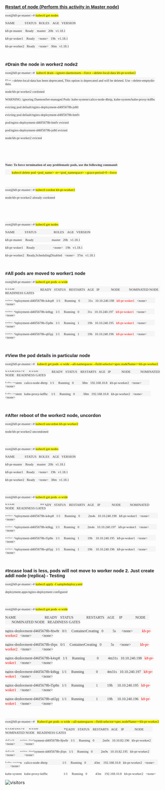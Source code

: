 <p><span style="font-size:11pt"><span style="font-family:Calibri,sans-serif"><strong><u>Restart of node (Perform this activity in Master node)</u></strong></span></span></p>

<p><span style="background-color:whitesmoke"><span style="font-size:11pt"><span style="background-color:whitesmoke"><span style="font-family:Calibri,sans-serif"><span style="font-size:8.0pt"><span style="font-family:Consolas"><span style="color:#333333">root@k8-pr-master:~# <span style="background-color:yellow">kubectl get nodes</span></span></span></span></span></span></span></span></p>

<p><span style="background-color:whitesmoke"><span style="font-size:11pt"><span style="background-color:whitesmoke"><span style="font-family:Calibri,sans-serif"><span style="font-size:8.0pt"><span style="font-family:Consolas"><span style="color:#333333">NAME&nbsp;&nbsp;&nbsp;&nbsp;&nbsp;&nbsp;&nbsp;&nbsp;&nbsp;&nbsp;&nbsp; STATUS&nbsp;&nbsp; ROLES&nbsp;&nbsp;&nbsp; AGE&nbsp;&nbsp; VERSION</span></span></span></span></span></span></span></p>

<p><span style="background-color:whitesmoke"><span style="font-size:11pt"><span style="background-color:whitesmoke"><span style="font-family:Calibri,sans-serif"><span style="font-size:8.0pt"><span style="font-family:Consolas"><span style="color:#333333">k8-pr-master&nbsp;&nbsp;&nbsp; Ready&nbsp;&nbsp;&nbsp; master&nbsp;&nbsp; 20h&nbsp;&nbsp; v1.18.1</span></span></span></span></span></span></span></p>

<p><span style="background-color:whitesmoke"><span style="font-size:11pt"><span style="background-color:whitesmoke"><span style="font-family:Calibri,sans-serif"><span style="font-size:8.0pt"><span style="font-family:Consolas"><span style="color:#333333">k8-pr-woker1&nbsp;&nbsp;&nbsp; Ready&nbsp;&nbsp;&nbsp; &lt;none&gt;&nbsp;&nbsp; 19h&nbsp;&nbsp; v1.18.1</span></span></span></span></span></span></span></p>

<p><span style="background-color:whitesmoke"><span style="font-size:11pt"><span style="background-color:whitesmoke"><span style="font-family:Calibri,sans-serif"><span style="font-size:8.0pt"><span style="font-family:Consolas"><span style="color:#333333">kb-pr-worker2&nbsp;&nbsp; Ready&nbsp;&nbsp;&nbsp; &lt;none&gt;&nbsp;&nbsp; 36m&nbsp;&nbsp; v1.18.1</span></span></span></span></span></span></span></p>

<p>&nbsp;</p>

<p><strong><span style="font-size:11pt"><span style="font-family:Calibri,sans-serif">#Drain the node in worker2 node2</span></span></strong></p>

<p><span style="background-color:whitesmoke"><span style="font-size:11pt"><span style="background-color:whitesmoke"><span style="font-family:Calibri,sans-serif"><span style="font-size:8.0pt"><span style="font-family:Consolas"><span style="color:#333333">root@k8-pr-master:~#&nbsp; <span style="background-color:yellow">kubectl drain --ignore-daemonsets --force --delete-local-data kb-pr-worker2</span></span></span></span></span></span></span></span></p>

<p><span style="background-color:whitesmoke"><span style="font-size:11pt"><span style="background-color:whitesmoke"><span style="font-family:Calibri,sans-serif"><span style="font-size:8.0pt"><span style="font-family:Consolas"><span style="color:#333333">Flag --delete-local-data has been deprecated, This option is deprecated and will be deleted. Use --delete-emptydir-data.</span></span></span></span></span></span></span></p>

<p><span style="background-color:whitesmoke"><span style="font-size:11pt"><span style="background-color:whitesmoke"><span style="font-family:Calibri,sans-serif"><span style="font-size:8.0pt"><span style="font-family:Consolas"><span style="color:#333333">node/kb-pr-worker2 cordoned</span></span></span></span></span></span></span></p>

<p><span style="background-color:whitesmoke"><span style="font-size:11pt"><span style="background-color:whitesmoke"><span style="font-family:Calibri,sans-serif"><span style="font-size:8.0pt"><span style="font-family:Consolas"><span style="color:#333333">WARNING: ignoring DaemonSet-managed Pods: kube-system/calico-node-4hrtp, kube-system/kube-proxy-kdfhc</span></span></span></span></span></span></span></p>

<p><span style="background-color:whitesmoke"><span style="font-size:11pt"><span style="background-color:whitesmoke"><span style="font-family:Calibri,sans-serif"><span style="font-size:8.0pt"><span style="font-family:Consolas"><span style="color:#333333">evicting pod default/nginx-deployment-d46f5678b-js8tl</span></span></span></span></span></span></span></p>

<p><span style="background-color:whitesmoke"><span style="font-size:11pt"><span style="background-color:whitesmoke"><span style="font-family:Calibri,sans-serif"><span style="font-size:8.0pt"><span style="font-family:Consolas"><span style="color:#333333">evicting pod default/nginx-deployment-d46f5678b-hntfv</span></span></span></span></span></span></span></p>

<p><span style="background-color:whitesmoke"><span style="font-size:11pt"><span style="background-color:whitesmoke"><span style="font-family:Calibri,sans-serif"><span style="font-size:8.0pt"><span style="font-family:Consolas"><span style="color:#333333">pod/nginx-deployment-d46f5678b-hntfv evicted</span></span></span></span></span></span></span></p>

<p><span style="background-color:whitesmoke"><span style="font-size:11pt"><span style="background-color:whitesmoke"><span style="font-family:Calibri,sans-serif"><span style="font-size:8.0pt"><span style="font-family:Consolas"><span style="color:#333333">pod/nginx-deployment-d46f5678b-js8tl evicted</span></span></span></span></span></span></span></p>

<p><span style="background-color:whitesmoke"><span style="font-size:11pt"><span style="background-color:whitesmoke"><span style="font-family:Calibri,sans-serif"><span style="font-size:8.0pt"><span style="font-family:Consolas"><span style="color:#333333">node/kb-pr-worker2 evicted</span></span></span></span></span></span></span></p>

<p>&nbsp;</p>

<p>&nbsp;</p>

<p><strong><span style="background-color:whitesmoke"><span style="font-size:11pt"><span style="background-color:whitesmoke"><span style="font-family:Calibri,sans-serif"><span style="font-size:8.0pt"><span style="font-family:Consolas"><span style="color:#333333">Note: To force termination of any problematic pods, use the following command:</span></span></span></span></span></span></span></strong></p>

<p><span style="background-color:whitesmoke"><span style="font-size:11pt"><span style="background-color:whitesmoke"><span style="font-family:Calibri,sans-serif"><span style="font-size:8.0pt"><span style="font-family:Consolas"><span style="color:#333333">&nbsp;&nbsp; &nbsp;&nbsp;&nbsp; &nbsp;<span style="background-color:yellow">kubectl delete pod &lt;pod_name&gt; -n=&lt;pod_namespace&gt; --grace-period=0 --force</span></span></span></span></span></span></span></span></p>

<p>&nbsp;</p>

<p><span style="background-color:whitesmoke"><span style="font-size:11pt"><span style="background-color:whitesmoke"><span style="font-family:Calibri,sans-serif"><span style="font-size:8.0pt"><span style="font-family:Consolas"><span style="color:#333333">root@k8-pr-master:~# <span style="background-color:yellow">kubectl cordon kb-pr-worker2</span></span></span></span></span></span></span></span></p>

<p><span style="background-color:whitesmoke"><span style="font-size:11pt"><span style="background-color:whitesmoke"><span style="font-family:Calibri,sans-serif"><span style="font-size:8.0pt"><span style="font-family:Consolas"><span style="color:#333333">node/kb-pr-worker2 already cordoned</span></span></span></span></span></span></span></p>

<p>&nbsp;</p>

<p>&nbsp;</p>

<p><span style="background-color:whitesmoke"><span style="font-size:11pt"><span style="background-color:whitesmoke"><span style="font-family:Calibri,sans-serif"><span style="font-size:8.0pt"><span style="font-family:Consolas"><span style="color:#333333">root@k8-pr-master:~# <span style="background-color:yellow">kubectl get nodes</span></span></span></span></span></span></span></span></p>

<p><span style="background-color:whitesmoke"><span style="font-size:11pt"><span style="background-color:whitesmoke"><span style="font-family:Calibri,sans-serif"><span style="font-size:8.0pt"><span style="font-family:Consolas"><span style="color:#333333">NAME&nbsp;&nbsp;&nbsp;&nbsp;&nbsp;&nbsp;&nbsp;&nbsp;&nbsp;&nbsp;&nbsp; STATUS&nbsp;&nbsp;&nbsp;&nbsp;&nbsp;&nbsp;&nbsp;&nbsp;&nbsp;&nbsp;&nbsp;&nbsp;&nbsp;&nbsp;&nbsp;&nbsp;&nbsp;&nbsp;&nbsp;&nbsp; ROLES&nbsp;&nbsp;&nbsp; AGE&nbsp;&nbsp; VERSION</span></span></span></span></span></span></span></p>

<p><span style="background-color:whitesmoke"><span style="font-size:11pt"><span style="background-color:whitesmoke"><span style="font-family:Calibri,sans-serif"><span style="font-size:8.0pt"><span style="font-family:Consolas"><span style="color:#333333">k8-pr-master&nbsp;&nbsp;&nbsp; Ready&nbsp;&nbsp;&nbsp;&nbsp;&nbsp;&nbsp;&nbsp;&nbsp;&nbsp;&nbsp;&nbsp;&nbsp;&nbsp;&nbsp;&nbsp;&nbsp;&nbsp;&nbsp;&nbsp;&nbsp;&nbsp; master&nbsp;&nbsp; 20h&nbsp;&nbsp; v1.18.1</span></span></span></span></span></span></span></p>

<p><span style="background-color:whitesmoke"><span style="font-size:11pt"><span style="background-color:whitesmoke"><span style="font-family:Calibri,sans-serif"><span style="font-size:8.0pt"><span style="font-family:Consolas"><span style="color:#333333">k8-pr-woker1&nbsp;&nbsp;&nbsp; Ready&nbsp;&nbsp;&nbsp;&nbsp;&nbsp;&nbsp;&nbsp;&nbsp;&nbsp;&nbsp;&nbsp;&nbsp;&nbsp;&nbsp;&nbsp;&nbsp;&nbsp;&nbsp;&nbsp;&nbsp;&nbsp; &lt;none&gt;&nbsp;&nbsp; 19h&nbsp;&nbsp; v1.18.1</span></span></span></span></span></span></span></p>

<p><span style="background-color:whitesmoke"><span style="font-size:11pt"><span style="background-color:whitesmoke"><span style="font-family:Calibri,sans-serif"><span style="font-size:8.0pt"><span style="font-family:Consolas"><span style="color:#333333">kb-pr-worker2&nbsp;&nbsp; Ready,SchedulingDisabled&nbsp;&nbsp; &lt;none&gt;&nbsp;&nbsp; 37m&nbsp;&nbsp; v1.18.1</span></span></span></span></span></span></span></p>

<p>&nbsp;</p>

<p><strong><span style="font-size:11pt"><span style="font-family:Calibri,sans-serif">#All pods are moved to worker1 node</span></span></strong></p>

<p><span style="background-color:whitesmoke"><span style="font-size:11pt"><span style="background-color:whitesmoke"><span style="font-family:Calibri,sans-serif"><span style="font-size:8.0pt"><span style="font-family:Consolas"><span style="color:#333333">root@k8-pr-master:~# <span style="background-color:yellow">kubectl get pods -o wide</span></span></span></span></span></span></span></span></p>

<p><span style="background-color:whitesmoke"><span style="font-size:11pt"><span style="background-color:whitesmoke"><span style="font-family:Calibri,sans-serif"><span style="font-size:8.0pt"><span style="font-family:Consolas"><span style="color:#333333">NAME&nbsp;&nbsp;&nbsp;&nbsp;&nbsp;&nbsp;&nbsp;&nbsp;&nbsp;&nbsp;&nbsp;&nbsp;&nbsp;&nbsp;&nbsp;&nbsp;&nbsp;&nbsp;&nbsp;&nbsp;&nbsp;&nbsp;&nbsp;&nbsp;&nbsp;&nbsp;&nbsp;&nbsp;&nbsp;&nbsp; READY&nbsp;&nbsp; STATUS&nbsp;&nbsp;&nbsp; RESTARTS&nbsp;&nbsp; AGE&nbsp;&nbsp; IP&nbsp;&nbsp;&nbsp;&nbsp;&nbsp;&nbsp;&nbsp;&nbsp;&nbsp;&nbsp;&nbsp;&nbsp;&nbsp; NODE&nbsp;&nbsp;&nbsp;&nbsp;&nbsp;&nbsp;&nbsp;&nbsp;&nbsp;&nbsp; NOMINATED NODE&nbsp;&nbsp; READINESS GATES</span></span></span></span></span></span></span></p>

<p><span style="background-color:whitesmoke"><span style="font-size:11pt"><span style="background-color:whitesmoke"><span style="font-family:Calibri,sans-serif"><span style="font-size:8.0pt"><span style="font-family:Consolas"><span style="color:#333333">nginx-deployment-d46f5678b-k4xp8&nbsp;&nbsp; 1/1&nbsp;&nbsp;&nbsp;&nbsp; Running&nbsp;&nbsp; 0&nbsp;&nbsp;&nbsp;&nbsp;&nbsp;&nbsp;&nbsp;&nbsp;&nbsp; 31s&nbsp;&nbsp; 10.10.240.198&nbsp;&nbsp; </span></span></span><span style="font-size:8.0pt"><span style="font-family:Consolas"><span style="color:red">k8-pr-woker1&nbsp;&nbsp; </span></span></span><span style="font-size:8.0pt"><span style="font-family:Consolas"><span style="color:#333333">&lt;none&gt;&nbsp;&nbsp;&nbsp;&nbsp;&nbsp;&nbsp;&nbsp;&nbsp;&nbsp;&nbsp; &lt;none&gt;</span></span></span></span></span></span></span></p>

<p><span style="background-color:whitesmoke"><span style="font-size:11pt"><span style="background-color:whitesmoke"><span style="font-family:Calibri,sans-serif"><span style="font-size:8.0pt"><span style="font-family:Consolas"><span style="color:#333333">nginx-deployment-d46f5678b-kt8qg&nbsp;&nbsp; 1/1&nbsp;&nbsp;&nbsp;&nbsp; Running&nbsp;&nbsp; 0&nbsp;&nbsp;&nbsp;&nbsp;&nbsp;&nbsp;&nbsp;&nbsp;&nbsp; 31s&nbsp;&nbsp; 10.10.240.197&nbsp;&nbsp; </span></span></span><span style="font-size:8.0pt"><span style="font-family:Consolas"><span style="color:red">k8-pr-woker1&nbsp;&nbsp; </span></span></span><span style="font-size:8.0pt"><span style="font-family:Consolas"><span style="color:#333333">&lt;none&gt;&nbsp;&nbsp;&nbsp;&nbsp;&nbsp;&nbsp;&nbsp;&nbsp;&nbsp;&nbsp; &lt;none&gt;</span></span></span></span></span></span></span></p>

<p><span style="background-color:whitesmoke"><span style="font-size:11pt"><span style="background-color:whitesmoke"><span style="font-family:Calibri,sans-serif"><span style="font-size:8.0pt"><span style="font-family:Consolas"><span style="color:#333333">nginx-deployment-d46f5678b-l5p8n&nbsp;&nbsp; 1/1&nbsp;&nbsp;&nbsp;&nbsp; Running&nbsp;&nbsp; 1&nbsp;&nbsp;&nbsp;&nbsp;&nbsp;&nbsp;&nbsp;&nbsp;&nbsp; 19h&nbsp;&nbsp; 10.10.240.195&nbsp;&nbsp; </span></span></span><span style="font-size:8.0pt"><span style="font-family:Consolas"><span style="color:red">k8-pr-woker1&nbsp;&nbsp; </span></span></span><span style="font-size:8.0pt"><span style="font-family:Consolas"><span style="color:#333333">&lt;none&gt;&nbsp;&nbsp;&nbsp;&nbsp;&nbsp;&nbsp;&nbsp;&nbsp;&nbsp;&nbsp; &lt;none&gt;</span></span></span></span></span></span></span></p>

<p><span style="background-color:whitesmoke"><span style="font-size:11pt"><span style="background-color:whitesmoke"><span style="font-family:Calibri,sans-serif"><span style="font-size:8.0pt"><span style="font-family:Consolas"><span style="color:#333333">nginx-deployment-d46f5678b-q65pj&nbsp;&nbsp; 1/1&nbsp;&nbsp;&nbsp;&nbsp; Running&nbsp;&nbsp; 1&nbsp;&nbsp;&nbsp;&nbsp;&nbsp;&nbsp;&nbsp;&nbsp;&nbsp; 19h&nbsp;&nbsp; 10.10.240.196&nbsp;&nbsp; </span></span></span><span style="font-size:8.0pt"><span style="font-family:Consolas"><span style="color:red">k8-pr-woker1&nbsp;&nbsp; </span></span></span><span style="font-size:8.0pt"><span style="font-family:Consolas"><span style="color:#333333">&lt;none&gt;&nbsp;&nbsp;&nbsp;&nbsp;&nbsp;&nbsp;&nbsp;&nbsp;&nbsp;&nbsp; &lt;none&gt;</span></span></span></span></span></span></span></p>

<p>&nbsp;</p>

<p><strong><span style="font-size:11pt"><span style="font-family:Calibri,sans-serif">#View the pod details in particular node</span></span></strong></p>

<p><span style="background-color:whitesmoke"><span style="font-size:11pt"><span style="background-color:whitesmoke"><span style="font-family:Calibri,sans-serif"><span style="font-size:8.0pt"><span style="font-family:Consolas"><span style="color:#333333">root@k8-pr-master:~#&nbsp;&nbsp; <span style="background-color:yellow">kubectl get pods -o wide --all-namespaces --field-selector=spec.nodeName==kb-pr-worker2</span></span></span></span></span></span></span></span></p>

<p><span style="background-color:whitesmoke"><span style="font-size:11pt"><span style="background-color:whitesmoke"><span style="font-family:Calibri,sans-serif"><span style="font-size:8.0pt"><span style="font-family:Consolas"><span style="color:#333333">NAMESPACE&nbsp;&nbsp;&nbsp;&nbsp; NAME&nbsp;&nbsp;&nbsp;&nbsp;&nbsp;&nbsp;&nbsp;&nbsp;&nbsp;&nbsp;&nbsp;&nbsp;&nbsp;&nbsp;&nbsp; READY&nbsp;&nbsp; STATUS&nbsp;&nbsp;&nbsp; RESTARTS&nbsp;&nbsp; AGE&nbsp;&nbsp; IP&nbsp;&nbsp;&nbsp;&nbsp;&nbsp;&nbsp;&nbsp;&nbsp;&nbsp;&nbsp;&nbsp;&nbsp; NODE&nbsp;&nbsp;&nbsp;&nbsp;&nbsp;&nbsp;&nbsp;&nbsp;&nbsp;&nbsp;&nbsp; NOMINATED NODE&nbsp;&nbsp; READINESS GATES</span></span></span></span></span></span></span></p>

<p><span style="background-color:whitesmoke"><span style="font-size:11pt"><span style="background-color:whitesmoke"><span style="font-family:Calibri,sans-serif"><span style="font-size:8.0pt"><span style="font-family:Consolas"><span style="color:#333333">kube-system&nbsp;&nbsp; calico-node-4hrtp&nbsp;&nbsp; 1/1&nbsp;&nbsp;&nbsp;&nbsp; Running&nbsp;&nbsp; 0&nbsp;&nbsp;&nbsp;&nbsp;&nbsp;&nbsp;&nbsp;&nbsp;&nbsp; 38m&nbsp;&nbsp; 192.168.10.8&nbsp;&nbsp; kb-pr-worker2&nbsp;&nbsp; &lt;none&gt;&nbsp;&nbsp;&nbsp;&nbsp;&nbsp;&nbsp;&nbsp;&nbsp;&nbsp;&nbsp; &lt;none&gt;</span></span></span></span></span></span></span></p>

<p><span style="background-color:whitesmoke"><span style="font-size:11pt"><span style="background-color:whitesmoke"><span style="font-family:Calibri,sans-serif"><span style="font-size:8.0pt"><span style="font-family:Consolas"><span style="color:#333333">kube-system&nbsp;&nbsp; kube-proxy-kdfhc&nbsp;&nbsp;&nbsp; 1/1&nbsp;&nbsp;&nbsp;&nbsp; Running&nbsp;&nbsp; 0&nbsp;&nbsp;&nbsp;&nbsp;&nbsp;&nbsp;&nbsp;&nbsp;&nbsp; 38m&nbsp;&nbsp; 192.168.10.8&nbsp;&nbsp; kb-pr-worker2&nbsp;&nbsp; &lt;none&gt;&nbsp;&nbsp;&nbsp;&nbsp;&nbsp;&nbsp;&nbsp;&nbsp;&nbsp;&nbsp; &lt;none&gt;</span></span></span></span></span></span></span></p>

<p>&nbsp;</p>

<p><strong><span style="font-size:11pt"><span style="font-family:Calibri,sans-serif">#After reboot of the worker2 node, uncordon</span></span></strong></p>

<p><span style="background-color:whitesmoke"><span style="font-size:11pt"><span style="background-color:whitesmoke"><span style="font-family:Calibri,sans-serif"><span style="font-size:8.0pt"><span style="font-family:Consolas"><span style="color:#333333">root@k8-pr-master:~# <span style="background-color:yellow">kubectl uncordon kb-pr-worker2</span></span></span></span></span></span></span></span></p>

<p><span style="background-color:whitesmoke"><span style="font-size:11pt"><span style="background-color:whitesmoke"><span style="font-family:Calibri,sans-serif"><span style="font-size:8.0pt"><span style="font-family:Consolas"><span style="color:#333333">node/kb-pr-worker2 uncondoned</span></span></span></span></span></span></span></p>

<p>&nbsp;</p>

<p><span style="background-color:whitesmoke"><span style="font-size:11pt"><span style="background-color:whitesmoke"><span style="font-family:Calibri,sans-serif"><span style="font-size:8.0pt"><span style="font-family:Consolas"><span style="color:#333333">root@k8-pr-master:~# <span style="background-color:yellow">kubectl get nodes</span></span></span></span></span></span></span></span></p>

<p><span style="background-color:whitesmoke"><span style="font-size:11pt"><span style="background-color:whitesmoke"><span style="font-family:Calibri,sans-serif"><span style="font-size:8.0pt"><span style="font-family:Consolas"><span style="color:#333333">NAME&nbsp;&nbsp;&nbsp;&nbsp;&nbsp;&nbsp;&nbsp;&nbsp;&nbsp;&nbsp;&nbsp; STATUS&nbsp;&nbsp; ROLES&nbsp;&nbsp;&nbsp; AGE&nbsp;&nbsp; VERSION</span></span></span></span></span></span></span></p>

<p><span style="background-color:whitesmoke"><span style="font-size:11pt"><span style="background-color:whitesmoke"><span style="font-family:Calibri,sans-serif"><span style="font-size:8.0pt"><span style="font-family:Consolas"><span style="color:#333333">k8-pr-master&nbsp;&nbsp;&nbsp; Ready&nbsp;&nbsp;&nbsp; master&nbsp;&nbsp; 20h&nbsp;&nbsp; v1.18.1</span></span></span></span></span></span></span></p>

<p><span style="background-color:whitesmoke"><span style="font-size:11pt"><span style="background-color:whitesmoke"><span style="font-family:Calibri,sans-serif"><span style="font-size:8.0pt"><span style="font-family:Consolas"><span style="color:#333333">k8-pr-woker1&nbsp;&nbsp;&nbsp; Ready&nbsp;&nbsp;&nbsp; &lt;none&gt;&nbsp;&nbsp; 19h&nbsp;&nbsp; v1.18.1</span></span></span></span></span></span></span></p>

<p><span style="background-color:whitesmoke"><span style="font-size:11pt"><span style="background-color:whitesmoke"><span style="font-family:Calibri,sans-serif"><span style="font-size:8.0pt"><span style="font-family:Consolas"><span style="color:#333333">kb-pr-worker2&nbsp;&nbsp; Ready&nbsp;&nbsp;&nbsp; &lt;none&gt;&nbsp;&nbsp; 38m&nbsp;&nbsp; v1.18.1</span></span></span></span></span></span></span></p>

<p>&nbsp;</p>

<p><span style="background-color:whitesmoke"><span style="font-size:11pt"><span style="background-color:whitesmoke"><span style="font-family:Calibri,sans-serif"><span style="font-size:8.0pt"><span style="font-family:Consolas"><span style="color:#333333">root@k8-pr-master:~# <span style="background-color:yellow">kubectl get pods -o wide</span></span></span></span></span></span></span></span></p>

<p><span style="background-color:whitesmoke"><span style="font-size:11pt"><span style="background-color:whitesmoke"><span style="font-family:Calibri,sans-serif"><span style="font-size:8.0pt"><span style="font-family:Consolas"><span style="color:#333333">NAME&nbsp;&nbsp;&nbsp;&nbsp;&nbsp;&nbsp;&nbsp;&nbsp;&nbsp;&nbsp;&nbsp;&nbsp;&nbsp;&nbsp;&nbsp;&nbsp;&nbsp;&nbsp;&nbsp;&nbsp;&nbsp;&nbsp;&nbsp;&nbsp;&nbsp;&nbsp;&nbsp;&nbsp;&nbsp;&nbsp; READY&nbsp;&nbsp; STATUS&nbsp;&nbsp;&nbsp; RESTARTS&nbsp;&nbsp; AGE&nbsp;&nbsp;&nbsp; IP&nbsp;&nbsp;&nbsp;&nbsp;&nbsp;&nbsp;&nbsp;&nbsp;&nbsp;&nbsp;&nbsp;&nbsp;&nbsp; NODE&nbsp;&nbsp;&nbsp;&nbsp;&nbsp;&nbsp;&nbsp;&nbsp;&nbsp;&nbsp; NOMINATED NODE&nbsp;&nbsp; READINESS GATES</span></span></span></span></span></span></span></p>

<p><span style="background-color:whitesmoke"><span style="font-size:11pt"><span style="background-color:whitesmoke"><span style="font-family:Calibri,sans-serif"><span style="font-size:8.0pt"><span style="font-family:Consolas"><span style="color:#333333">nginx-deployment-d46f5678b-k4xp8&nbsp;&nbsp; 1/1&nbsp;&nbsp;&nbsp;&nbsp; Running&nbsp;&nbsp; 0&nbsp;&nbsp;&nbsp;&nbsp;&nbsp;&nbsp;&nbsp;&nbsp;&nbsp; 2m4s&nbsp;&nbsp; 10.10.240.198&nbsp;&nbsp; k8-pr-woker1&nbsp;&nbsp; &lt;none&gt;&nbsp;&nbsp;&nbsp;&nbsp;&nbsp;&nbsp;&nbsp;&nbsp;&nbsp;&nbsp; &lt;none&gt;</span></span></span></span></span></span></span></p>

<p><span style="background-color:whitesmoke"><span style="font-size:11pt"><span style="background-color:whitesmoke"><span style="font-family:Calibri,sans-serif"><span style="font-size:8.0pt"><span style="font-family:Consolas"><span style="color:#333333">nginx-deployment-d46f5678b-kt8qg&nbsp;&nbsp; 1/1&nbsp;&nbsp;&nbsp;&nbsp; Running&nbsp;&nbsp; 0&nbsp;&nbsp;&nbsp;&nbsp;&nbsp;&nbsp;&nbsp;&nbsp;&nbsp; 2m4s&nbsp;&nbsp; 10.10.240.197&nbsp;&nbsp; k8-pr-woker1&nbsp;&nbsp; &lt;none&gt;&nbsp;&nbsp;&nbsp;&nbsp;&nbsp;&nbsp;&nbsp;&nbsp;&nbsp;&nbsp; &lt;none&gt;</span></span></span></span></span></span></span></p>

<p><span style="background-color:whitesmoke"><span style="font-size:11pt"><span style="background-color:whitesmoke"><span style="font-family:Calibri,sans-serif"><span style="font-size:8.0pt"><span style="font-family:Consolas"><span style="color:#333333">nginx-deployment-d46f5678b-l5p8n&nbsp;&nbsp; 1/1&nbsp;&nbsp;&nbsp;&nbsp; Running&nbsp;&nbsp; 1&nbsp;&nbsp;&nbsp;&nbsp;&nbsp;&nbsp;&nbsp;&nbsp;&nbsp; 19h&nbsp;&nbsp;&nbsp; 10.10.240.195&nbsp;&nbsp; k8-pr-woker1&nbsp;&nbsp; &lt;none&gt;&nbsp;&nbsp;&nbsp;&nbsp;&nbsp;&nbsp;&nbsp;&nbsp;&nbsp;&nbsp; &lt;none&gt;</span></span></span></span></span></span></span></p>

<p><span style="background-color:whitesmoke"><span style="font-size:11pt"><span style="background-color:whitesmoke"><span style="font-family:Calibri,sans-serif"><span style="font-size:8.0pt"><span style="font-family:Consolas"><span style="color:#333333">nginx-deployment-d46f5678b-q65pj&nbsp;&nbsp; 1/1&nbsp;&nbsp;&nbsp;&nbsp; Running&nbsp;&nbsp; 1&nbsp;&nbsp;&nbsp;&nbsp;&nbsp;&nbsp;&nbsp;&nbsp;&nbsp; 19h&nbsp;&nbsp;&nbsp; 10.10.240.196&nbsp;&nbsp; k8-pr-woker1&nbsp;&nbsp; &lt;none&gt;&nbsp;&nbsp;&nbsp;&nbsp;&nbsp;&nbsp;&nbsp;&nbsp;&nbsp;&nbsp; &lt;none&gt;</span></span></span></span></span></span></span></p>

<p>&nbsp;</p>

<p><strong><span style="font-size:11pt"><span style="font-family:Calibri,sans-serif">#Incase load is less, pods will not move to worker node 2. Just create addl node (replica) - Testing</span></span></strong></p>

<p><span style="background-color:whitesmoke"><span style="font-size:11pt"><span style="background-color:whitesmoke"><span style="font-family:Calibri,sans-serif"><span style="font-size:8.0pt"><span style="font-family:Consolas"><span style="color:#333333">root@k8-pr-master:~# <span style="background-color:yellow">kubectl apply -f sampledeploy.yaml</span></span></span></span></span></span></span></span></p>

<p><span style="background-color:whitesmoke"><span style="font-size:11pt"><span style="background-color:whitesmoke"><span style="font-family:Calibri,sans-serif"><span style="font-size:8.0pt"><span style="font-family:Consolas"><span style="color:#333333">deployment.apps/nginx-deployment configured</span></span></span></span></span></span></span></p>

<p>&nbsp;</p>

<p><span style="background-color:whitesmoke"><span style="font-size:11pt"><span style="background-color:whitesmoke"><span style="font-family:Calibri,sans-serif"><span style="font-size:8.0pt"><span style="font-family:Consolas"><span style="color:#333333">root@k8-pr-master:~# <span style="background-color:yellow">kubectl get pods -o wide</span></span></span></span></span></span></span></span></p>

<p><span style="background-color:whitesmoke"><span style="font-size:11pt"><span style="background-color:whitesmoke"><span style="font-family:Calibri,sans-serif"><span style="font-size:9.0pt"><span style="font-family:Consolas"><span style="color:#333333">NAME&nbsp;&nbsp;&nbsp;&nbsp;&nbsp;&nbsp;&nbsp;&nbsp;&nbsp;&nbsp;&nbsp;&nbsp;&nbsp;&nbsp;&nbsp;&nbsp;&nbsp;&nbsp;&nbsp;&nbsp;&nbsp;&nbsp;&nbsp;&nbsp;&nbsp;&nbsp;&nbsp;&nbsp;&nbsp;&nbsp; READY&nbsp;&nbsp; STATUS&nbsp;&nbsp;&nbsp;&nbsp;&nbsp;&nbsp;&nbsp;&nbsp;&nbsp;&nbsp;&nbsp;&nbsp;&nbsp; RESTARTS&nbsp;&nbsp; AGE&nbsp;&nbsp;&nbsp;&nbsp; IP&nbsp;&nbsp;&nbsp;&nbsp;&nbsp;&nbsp;&nbsp;&nbsp;&nbsp;&nbsp;&nbsp;&nbsp;&nbsp; NODE&nbsp;&nbsp;&nbsp;&nbsp; &nbsp;&nbsp;&nbsp;&nbsp;&nbsp;&nbsp;&nbsp;NOMINATED NODE&nbsp;&nbsp; READINESS GATES</span></span></span></span></span></span></span></p>

<p><span style="background-color:whitesmoke"><span style="font-size:11pt"><span style="background-color:whitesmoke"><span style="font-family:Calibri,sans-serif"><span style="font-size:9.0pt"><span style="font-family:Consolas"><span style="color:#333333">nginx-deployment-d46f5678b-8jw8r&nbsp;&nbsp; 0/1&nbsp;&nbsp;&nbsp;&nbsp; ContainerCreating&nbsp;&nbsp; 0&nbsp;&nbsp;&nbsp;&nbsp;&nbsp;&nbsp;&nbsp;&nbsp;&nbsp; 5s&nbsp;&nbsp;&nbsp;&nbsp;&nbsp; &lt;none&gt;&nbsp;&nbsp;&nbsp;&nbsp;&nbsp;&nbsp;&nbsp;&nbsp;&nbsp; </span></span></span><span style="font-size:9.0pt"><span style="font-family:Consolas"><span style="color:red">kb-pr-worker2&nbsp;&nbsp; </span></span></span><span style="font-size:9.0pt"><span style="font-family:Consolas"><span style="color:#333333">&lt;none&gt;&nbsp;&nbsp;&nbsp;&nbsp;&nbsp;&nbsp;&nbsp;&nbsp;&nbsp;&nbsp; &lt;none&gt;</span></span></span></span></span></span></span></p>

<p><span style="background-color:whitesmoke"><span style="font-size:11pt"><span style="background-color:whitesmoke"><span style="font-family:Calibri,sans-serif"><span style="font-size:9.0pt"><span style="font-family:Consolas"><span style="color:#333333">nginx-deployment-d46f5678b-jfrps&nbsp;&nbsp; 0/1&nbsp;&nbsp;&nbsp;&nbsp; ContainerCreating&nbsp;&nbsp; 0&nbsp;&nbsp;&nbsp;&nbsp;&nbsp;&nbsp;&nbsp;&nbsp;&nbsp; 5s&nbsp; &nbsp;&nbsp;&nbsp;&nbsp;&lt;none&gt;&nbsp;&nbsp;&nbsp;&nbsp;&nbsp;&nbsp;&nbsp;&nbsp;&nbsp; </span></span></span><span style="font-size:9.0pt"><span style="font-family:Consolas"><span style="color:red">kb-pr-worker2&nbsp;&nbsp; </span></span></span><span style="font-size:9.0pt"><span style="font-family:Consolas"><span style="color:#333333">&lt;none&gt;&nbsp;&nbsp;&nbsp;&nbsp;&nbsp;&nbsp;&nbsp;&nbsp;&nbsp;&nbsp; &lt;none&gt;</span></span></span></span></span></span></span></p>

<p><span style="background-color:whitesmoke"><span style="font-size:11pt"><span style="background-color:whitesmoke"><span style="font-family:Calibri,sans-serif"><span style="font-size:9.0pt"><span style="font-family:Consolas"><span style="color:#333333">nginx-deployment-d46f5678b-k4xp8&nbsp;&nbsp; 1/1&nbsp;&nbsp;&nbsp;&nbsp; Running&nbsp;&nbsp;&nbsp;&nbsp;&nbsp;&nbsp;&nbsp;&nbsp;&nbsp;&nbsp;&nbsp;&nbsp; 0&nbsp;&nbsp;&nbsp;&nbsp;&nbsp;&nbsp;&nbsp;&nbsp;&nbsp; 4m31s&nbsp;&nbsp; 10.10.240.198&nbsp;&nbsp; </span></span></span><span style="font-size:9.0pt"><span style="font-family:Consolas"><span style="color:red">k8-pr-woker1&nbsp;&nbsp;&nbsp; </span></span></span><span style="font-size:9.0pt"><span style="font-family:Consolas"><span style="color:#333333">&lt;none&gt;&nbsp;&nbsp;&nbsp;&nbsp;&nbsp;&nbsp;&nbsp;&nbsp;&nbsp;&nbsp; &lt;none&gt;</span></span></span></span></span></span></span></p>

<p><span style="background-color:whitesmoke"><span style="font-size:11pt"><span style="background-color:whitesmoke"><span style="font-family:Calibri,sans-serif"><span style="font-size:9.0pt"><span style="font-family:Consolas"><span style="color:#333333">nginx-deployment-d46f5678b-kt8qg&nbsp;&nbsp; 1/1&nbsp;&nbsp;&nbsp;&nbsp; Running&nbsp;&nbsp;&nbsp;&nbsp;&nbsp;&nbsp;&nbsp; &nbsp;&nbsp;&nbsp;&nbsp;&nbsp;0&nbsp;&nbsp;&nbsp;&nbsp;&nbsp;&nbsp;&nbsp;&nbsp;&nbsp; 4m31s&nbsp;&nbsp; 10.10.240.197&nbsp;&nbsp; </span></span></span><span style="font-size:9.0pt"><span style="font-family:Consolas"><span style="color:red">k8-pr-woker1&nbsp;&nbsp;&nbsp; </span></span></span><span style="font-size:9.0pt"><span style="font-family:Consolas"><span style="color:#333333">&lt;none&gt;&nbsp;&nbsp;&nbsp;&nbsp;&nbsp;&nbsp;&nbsp;&nbsp;&nbsp;&nbsp; &lt;none&gt;</span></span></span></span></span></span></span></p>

<p><span style="background-color:whitesmoke"><span style="font-size:11pt"><span style="background-color:whitesmoke"><span style="font-family:Calibri,sans-serif"><span style="font-size:9.0pt"><span style="font-family:Consolas"><span style="color:#333333">nginx-deployment-d46f5678b-l5p8n&nbsp;&nbsp; 1/1&nbsp;&nbsp;&nbsp;&nbsp; Running&nbsp;&nbsp;&nbsp;&nbsp;&nbsp;&nbsp;&nbsp;&nbsp;&nbsp;&nbsp;&nbsp;&nbsp; 1&nbsp;&nbsp;&nbsp;&nbsp;&nbsp;&nbsp;&nbsp;&nbsp;&nbsp; 19h&nbsp;&nbsp;&nbsp;&nbsp; 10.10.240.195&nbsp;&nbsp; </span></span></span><span style="font-size:9.0pt"><span style="font-family:Consolas"><span style="color:red">k8-pr-woker1&nbsp;&nbsp;&nbsp; </span></span></span><span style="font-size:9.0pt"><span style="font-family:Consolas"><span style="color:#333333">&lt;none&gt;&nbsp;&nbsp;&nbsp;&nbsp;&nbsp;&nbsp;&nbsp;&nbsp;&nbsp;&nbsp; &lt;none&gt;</span></span></span></span></span></span></span></p>

<p><span style="background-color:whitesmoke"><span style="font-size:11pt"><span style="background-color:whitesmoke"><span style="font-family:Calibri,sans-serif"><span style="font-size:9.0pt"><span style="font-family:Consolas"><span style="color:#333333">nginx-deployment-d46f5678b-q65pj&nbsp;&nbsp; 1/1&nbsp;&nbsp;&nbsp;&nbsp; Running&nbsp;&nbsp;&nbsp;&nbsp;&nbsp;&nbsp;&nbsp;&nbsp;&nbsp;&nbsp;&nbsp;&nbsp; 1&nbsp;&nbsp;&nbsp;&nbsp;&nbsp;&nbsp;&nbsp;&nbsp;&nbsp; 19h&nbsp;&nbsp;&nbsp;&nbsp; 10.10.240.196&nbsp;&nbsp; </span></span></span><span style="font-size:9.0pt"><span style="font-family:Consolas"><span style="color:red">k8-pr-woker1&nbsp;&nbsp;&nbsp; </span></span></span><span style="font-size:9.0pt"><span style="font-family:Consolas"><span style="color:#333333">&lt;none&gt;&nbsp;&nbsp;&nbsp;&nbsp;&nbsp;&nbsp;&nbsp;&nbsp;&nbsp;&nbsp; &lt;none&gt;</span></span></span></span></span></span></span></p>

<p>&nbsp;</p>

<p><span style="background-color:whitesmoke"><span style="font-size:11pt"><span style="background-color:whitesmoke"><span style="font-family:Calibri,sans-serif"><span style="font-size:8.0pt"><span style="font-family:Consolas"><span style="color:#333333">root@k8-pr-master:~#&nbsp;&nbsp; <span style="background-color:yellow">Kubectl get pods -o wide --all-namespaces --field-selector=spec.nodeName==kb-pr-worker2</span></span></span></span></span></span></span></span></p>

<p><span style="background-color:whitesmoke"><span style="font-size:11pt"><span style="background-color:whitesmoke"><span style="font-family:Calibri,sans-serif"><span style="font-size:8.0pt"><span style="font-family:Consolas"><span style="color:#333333">NAMESPACE&nbsp;&nbsp;&nbsp;&nbsp; NAME&nbsp;&nbsp;&nbsp;&nbsp;&nbsp;&nbsp;&nbsp;&nbsp;&nbsp;&nbsp;&nbsp;&nbsp;&nbsp;&nbsp;&nbsp;&nbsp;&nbsp;&nbsp;&nbsp;&nbsp;&nbsp;&nbsp;&nbsp;&nbsp;&nbsp; &nbsp;&nbsp;&nbsp;&nbsp;&nbsp;READY&nbsp;&nbsp; STATUS&nbsp;&nbsp;&nbsp; RESTARTS&nbsp;&nbsp; AGE&nbsp;&nbsp;&nbsp; IP&nbsp;&nbsp;&nbsp;&nbsp;&nbsp;&nbsp;&nbsp;&nbsp;&nbsp;&nbsp;&nbsp;&nbsp; NODE&nbsp;&nbsp;&nbsp;&nbsp;&nbsp;&nbsp;&nbsp;&nbsp;&nbsp;&nbsp;&nbsp; NOMINATED NODE&nbsp;&nbsp; READINESS GATES</span></span></span></span></span></span></span></p>

<p><span style="background-color:whitesmoke"><span style="font-size:11pt"><span style="background-color:whitesmoke"><span style="font-family:Calibri,sans-serif"><span style="font-size:8.0pt"><span style="font-family:Consolas"><span style="color:#333333">default&nbsp;&nbsp;&nbsp;&nbsp;&nbsp;&nbsp; nginx-deployment-d46f5678b-8jw8r&nbsp;&nbsp; 1/1&nbsp;&nbsp;&nbsp;&nbsp; Running&nbsp;&nbsp; 0&nbsp;&nbsp;&nbsp;&nbsp;&nbsp;&nbsp;&nbsp;&nbsp;&nbsp; 2m9s&nbsp;&nbsp; 10.10.82.196&nbsp;&nbsp; kb-pr-worker2&nbsp;&nbsp; &lt;none&gt;&nbsp;&nbsp;&nbsp;&nbsp;&nbsp;&nbsp;&nbsp;&nbsp;&nbsp;&nbsp; &lt;none&gt;</span></span></span></span></span></span></span></p>

<p><span style="background-color:whitesmoke"><span style="font-size:11pt"><span style="background-color:whitesmoke"><span style="font-family:Calibri,sans-serif"><span style="font-size:8.0pt"><span style="font-family:Consolas"><span style="color:#333333">default&nbsp;&nbsp;&nbsp; &nbsp;&nbsp;&nbsp;nginx-deployment-d46f5678b-jfrps&nbsp;&nbsp; 1/1&nbsp;&nbsp;&nbsp;&nbsp; Running&nbsp;&nbsp; 0&nbsp;&nbsp;&nbsp;&nbsp;&nbsp;&nbsp;&nbsp;&nbsp;&nbsp; 2m9s&nbsp;&nbsp; 10.10.82.195&nbsp;&nbsp; kb-pr-worker2&nbsp;&nbsp; &lt;none&gt;&nbsp;&nbsp;&nbsp;&nbsp;&nbsp;&nbsp;&nbsp;&nbsp;&nbsp;&nbsp; &lt;none&gt;</span></span></span></span></span></span></span></p>

<p><span style="background-color:whitesmoke"><span style="font-size:11pt"><span style="background-color:whitesmoke"><span style="font-family:Calibri,sans-serif"><span style="font-size:8.0pt"><span style="font-family:Consolas"><span style="color:#333333">kube-system&nbsp;&nbsp; calico-node-4hrtp&nbsp;&nbsp;&nbsp;&nbsp;&nbsp;&nbsp;&nbsp;&nbsp;&nbsp;&nbsp;&nbsp;&nbsp;&nbsp;&nbsp;&nbsp;&nbsp;&nbsp; 1/1&nbsp;&nbsp;&nbsp;&nbsp; Running&nbsp;&nbsp; 0&nbsp;&nbsp;&nbsp;&nbsp;&nbsp;&nbsp;&nbsp;&nbsp;&nbsp; 43m&nbsp;&nbsp;&nbsp; 192.168.10.8&nbsp;&nbsp; kb-pr-worker2&nbsp;&nbsp; &lt;none&gt;&nbsp;&nbsp;&nbsp;&nbsp; &nbsp;&nbsp;&nbsp;&nbsp;&nbsp;&nbsp;&lt;none&gt;</span></span></span></span></span></span></span></p>

<p><span style="font-size:8.0pt"><span style="font-family:Consolas"><span style="color:#333333">kube-system&nbsp;&nbsp; kube-proxy-kdfhc&nbsp;&nbsp;&nbsp;&nbsp;&nbsp;&nbsp;&nbsp;&nbsp;&nbsp;&nbsp;&nbsp;&nbsp;&nbsp;&nbsp;&nbsp;&nbsp;&nbsp;&nbsp; 1/1&nbsp;&nbsp;&nbsp;&nbsp; Running&nbsp;&nbsp; 0&nbsp;&nbsp;&nbsp;&nbsp;&nbsp;&nbsp;&nbsp;&nbsp;&nbsp; 43m&nbsp;&nbsp;&nbsp; 192.168.10.8&nbsp;&nbsp; kb-pr-worker2&nbsp;&nbsp; &lt;none&gt;&nbsp;&nbsp;&nbsp;&nbsp;&nbsp; </span></span></span></p>

![visitors](https://visitor-badge.glitch.me/badge?page_id=rajkumarrt.visitor-badge)
